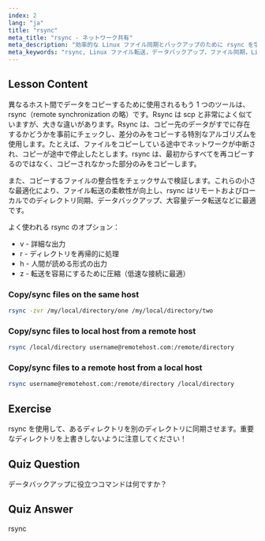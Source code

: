 ```yaml
---
index: 2
lang: "ja"
title: "rsync"
meta_title: "rsync - ネットワーク共有"
meta_description: "効率的な Linux ファイル同期とバックアップのために rsync を学びましょう。rsync コマンドとオプションを使用して、リモートおよびローカルのデータ転送を理解します。Linux スキルを向上させましょう！"
meta_keywords: "rsync, Linux ファイル転送，データバックアップ，ファイル同期，Linux チュートリアル，rsync コマンド，初心者，ガイド"
---
```


## Lesson Content

異なるホスト間でデータをコピーするために使用されるもう 1 つのツールは、rsync（remote synchronization の略）です。Rsync は scp と非常によく似ていますが、大きな違いがあります。Rsync は、コピー先のデータがすでに存在するかどうかを事前にチェックし、差分のみをコピーする特別なアルゴリズムを使用します。たとえば、ファイルをコピーしている途中でネットワークが中断され、コピーが途中で停止したとします。rsync は、最初からすべてを再コピーするのではなく、コピーされなかった部分のみをコピーします。

また、コピーするファイルの整合性をチェックサムで検証します。これらの小さな最適化により、ファイル転送の柔軟性が向上し、rsync はリモートおよびローカルでのディレクトリ同期、データバックアップ、大容量データ転送などに最適です。

よく使われる rsync のオプション：

- v - 詳細な出力
- r - ディレクトリを再帰的に処理
- h - 人間が読める形式の出力
- z - 転送を容易にするために圧縮（低速な接続に最適）

### Copy/sync files on the same host

```bash
rsync -zvr /my/local/directory/one /my/local/directory/two
```

### Copy/sync files to local host from a remote host

```bash
rsync /local/directory username@remotehost.com:/remote/directory
```

### Copy/sync files to a remote host from a local host

```bash
rsync username@remotehost.com:/remote/directory /local/directory
```

## Exercise

rsync を使用して、あるディレクトリを別のディレクトリに同期させます。重要なディレクトリを上書きしないように注意してください！

## Quiz Question

データバックアップに役立つコマンドは何ですか？

## Quiz Answer

rsync
